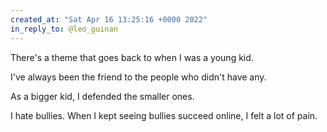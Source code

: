 ```yaml
---
created_at: "Sat Apr 16 13:25:16 +0000 2022"
in_reply_to: @leo_guinan
---
```


There's a theme that goes back to when I was a young kid.

I've always been the friend to the people who didn't have any.

As a bigger kid, I defended the smaller ones.

I hate bullies. When I kept seeing bullies succeed online, I felt a lot of pain.